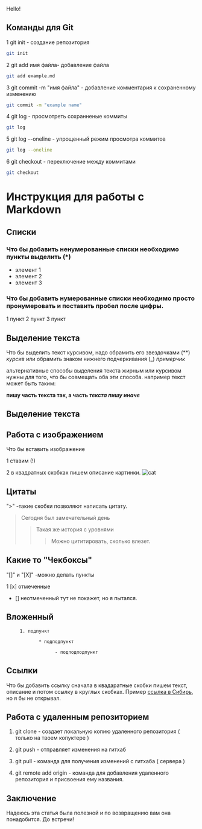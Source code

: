 Hello!

## Команды для Git
1 git init - создание репозитория
```sh
git init
```

2 git add имя файла- добавление файла
```sh
git add example.md
```

3 git commit -m "имя файла" - добавление комментария к сохраненному изменению
```sh
git commit -m "example name"
```
4 git log - просмотреть сохранненые коммиты
```sh
git log
```
5 git  log --oneline - упрощенный режим просмотра коммитов
```sh
git log --oneline
```
6 git checkout - переключение между коммитами 
```sh
git checkout
```
# Инструкция для работы с Markdown

## Списки 

### Что бы добавить ненумерованные списки необходимо пункты выделить (*)
* элемент 1
* элемент 2
* элемент 3
### Что бы добавить нумерованные списки необходимо просто пронумеровать и поставить пробел после цифры.
1 пункт
2 пункт
3 пункт


## Выделение текста
 
 Что бы выделить текст курсивом, надо обрамить его звездочками (**)
 *курсив* или обрамить знаком нижнего подчеркивания (_)
 _примерчик_


альтернативные способы выделения текста жирным или курсивом нужны для того, что бы совмещать оба эти способа. например текст может быть таким:

 __пишу часть текста так, а часть *текста пишу иначе*__ 


## Выделение текста
## Работа с изображением

Что бы вставить изображение

1 ставим (!)

2 в квадратных скобках пишем описание картинки. ![cat](catcat.jpg)
## Цитаты 
">" -такие скобки позволяют написать цитату. 
> Сегодня был замечательный день 
>> Такая же история с уровнями
>>> Можно цититировать, сколько влезет.

## Какие то "Чекбоксы"
"[]" и "[X]" -можно делать пункты


1 [x] отмеченные

* [] неотмеченный 
тут не покажет, но я пытался.
## Вложенный
         1. подпункт

                * подподпункт

                      - подподподпункт

## Ссылки 
 Что бы добавить ссылку сначала в квадаратные скобки пишем текст, описание и потом ссылку в круглых скобках.
 Пример [ссылка в Сибирь](https://ru.wikipedia.org/wiki/Сиблаг), но я бы не открывал.
## Работа с удаленным репозиторием
1. git clone - создает локальную копию удаленного репозитория ( только на твоем копуктере ) 
3. git push - отправляет изменения на гитхаб 
3. git pull - команда для получения изменений с гитхаба ( сервера )

3. git remote add origin - команда для добавления удаленного репозитория и присвоения ему названия. 
## Заключение
Надеюсь эта статья была полезной и по возвращению вам она понадобится. До встречи!